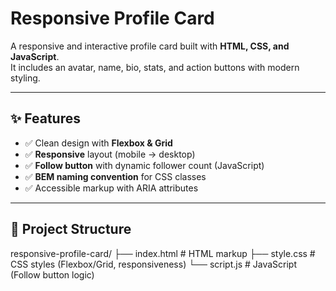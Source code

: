 # Responsive Profile Card

A responsive and interactive profile card built with **HTML, CSS, and JavaScript**.  
It includes an avatar, name, bio, stats, and action buttons with modern styling.

---

## ✨ Features
- ✅ Clean design with **Flexbox & Grid**
- ✅ **Responsive** layout (mobile → desktop)
- ✅ **Follow button** with dynamic follower count (JavaScript)
- ✅ **BEM naming convention** for CSS classes
- ✅ Accessible markup with ARIA attributes

---

## 📂 Project Structure
responsive-profile-card/
├── index.html # HTML markup
├── style.css # CSS styles (Flexbox/Grid, responsiveness)
└── script.js # JavaScript (Follow button logic)
